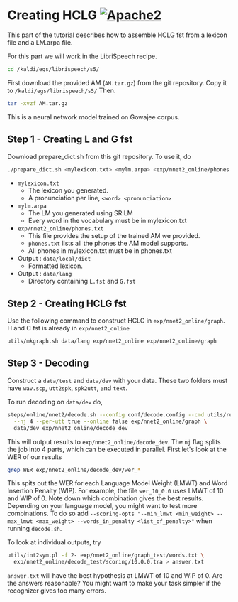 # Creating HCLG [![Apache2](http://img.shields.io/badge/license-APACHE2-blue.svg)](https://www.apache.org/licenses/LICENSE-2.0.html)

This part of the tutorial describes how to assemble HCLG fst from a lexicon file and a LM.arpa file.

For this part we will work in the LibriSpeech recipe.

```bash
cd /kaldi/egs/librispeech/s5/
```

First download the provided AM (`AM.tar.gz`) from the git repository. Copy it to `/kaldi/egs/librispeech/s5/` Then.

```bash
tar -xvzf AM.tar.gz
```

This is a neural network model trained on Gowajee corpus.

## Step 1 - Creating L and G fst

Download prepare_dict.sh from this git repository. To use it, do

```bash
./prepare_dict.sh <mylexicon.txt> <mylm.arpa> <exp/nnet2_online/phones.txt> <data/local/dict> <data/lang>
```

* `mylexicon.txt`
	* The lexicon you generated.
	* A pronunciation per line, `<word> <pronunciation>`
* `mylm.arpa`
	* The LM you generated using SRILM
	* Every word in the vocabulary must be in mylexicon.txt
* `exp/nnet2_online/phones.txt`
	* This file provides the setup of the trained AM we provided.
	* `phones.txt` lists all the phones the AM model supports.
	* All phones in mylexicon.txt must be in phones.txt
* Output : `data/local/dict`
	* Formatted lexicon.
* Output : `data/lang`
	* Directory containing `L.fst` and `G.fst`

## Step 2 - Creating HCLG fst

Use the following command to construct HCLG in `exp/nnet2_online/graph`. H and C fst is already in `exp/nnet2_online`

```bash
utils/mkgraph.sh data/lang exp/nnet2_online exp/nnet2_online/graph
```

## Step 3 - Decoding

Construct a `data/test` and `data/dev` with your data. These two folders must have `wav.scp`, `utt2spk`, `spk2utt`, and `text`.

To run decoding on `data/dev` do,

```bash
steps/online/nnet2/decode.sh --config conf/decode.config --cmd utils/run.pl \
  --nj 4 --per-utt true --online false exp/nnet2_online/graph \
  data/dev exp/nnet2_online/decode_dev
```

This will output results to `exp/nnet2_online/decode_dev`. The `nj` flag splits the job into 4 parts, which can be executed in parallel. First let's look at the WER of our results

```bash
grep WER exp/nnet2_online/decode_dev/wer_*
```

This spits out the WER for each Language Model Weight (LMWT) and Word Insertion Penalty (WIP). For example, the file `wer_10_0.0` uses LMWT of 10 and WIP of 0. Note down which combination gives the best results. Depending on your language model, you might want to test more combinations. To do so add `--scoring-opts "--min_lmwt <min_weight> --max_lmwt <max_weight> --words_in_penalty <list_of_penalty>"` when running `decode.sh`.

To look at individual outputs, try

```bash
utils/int2sym.pl -f 2- exp/nnet2_online/graph_test/words.txt \
  exp/nnet2_online/decode_test/scoring/10.0.0.tra > answer.txt
```

`answer.txt` will have the best hypothesis at LMWT of 10 and WIP of 0. Are the answers reasonable? You might want to make your task simpler if the recognizer gives too many errors.
